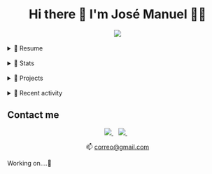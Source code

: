 <h1 align='center'>
  Hi there 👋 I'm José Manuel 👨‍💻
</h1>

<p align='center'>
  <a href="#"><img src="https://badges.pufler.dev/visits/JManuelIzRa/JManuelIzRa"></a>
</p>

<!-- <details align='center'>
  <summary>:zap: My workspace specs</summary>
</details>-->

<details>
  <summary>📃 Resume</summary>


## Education

📖 **Computer Science Engineering**\
📆 2019 - until now\
📍 **UCO - Escuela Politécnica Superior de Córdoba** Córdoba, España


## Skills

<img align="right" src="https://img.shields.io/badge/MARKDOWN-4479A1?style=for-the-badge&logo=markdown&logoColor=white" />
<img align="right" src="https://img.shields.io/badge/Java-ED8B00?style=for-the-badge&logo=java&logoColor=white" />
<img align="right" src="https://img.shields.io/badge/MySQL-00000F?style=for-the-badge&logo=mysql&logoColor=white" />
<img align="right" src="https://img.shields.io/badge/BASH-4EAA25?style=for-the-badge&logo=gnu-bash&logoColor=white" />
<img align="right" src="https://img.shields.io/badge/Python-3776AB?style=for-the-badge&logo=python&logoColor=white" />
<img align="right" src="https://img.shields.io/badge/C++-00599C?style=for-the-badge&logo=c%2B%2B&logoColor=white" />
<img align="right" src="https://img.shields.io/badge/C-A8B9CC?style=for-the-badge&logo=c&logoColor=white" />

**Programming**

<img align="right" src="https://img.shields.io/badge/Kali Linux-1793D1?style=for-the-badge&logo=kalilinux&logoColor=black" />
<img align="right" src="https://img.shields.io/badge/Ubuntu-E95420?style=for-the-badge&logo=ubuntu&logoColor=white" />
<img align="right" src="https://img.shields.io/badge/Windows-0078D6?style=for-the-badge&logo=windows&logoColor=white" />

**Operating Systems**

<img align="right" src="https://img.shields.io/badge/Visual_Studio-5C2D91?style=for-the-badge&logo=visual%20studio&logoColor=white" />
<img align="right" src="https://img.shields.io/badge/Eclipse-0078D6?style=for-the-badge&logo=eclipseide&logoColor=white" />

**IDE**

<img align="right" src="https://img.shields.io/badge/Postman-FF6C37?style=for-the-badge&logo=Postman&logoColor=white" />
<img align="right" src="https://img.shields.io/badge/conda-342B029.svg?&style=for-the-badge&logo=anaconda&logoColor=white" />
<img align="right" src="https://img.shields.io/badge/CMake-064F8C?style=for-the-badge&logo=cmake&logoColor=white
" />
<img align="right" src="https://img.shields.io/badge/GitKraken-179287?style=for-the-badge&logo=GitKraken&logoColor=white" />

**Frameworks**

<img align="right" src="https://img.shields.io/badge/Notion-000000?style=for-the-badge&logo=notion&logoColor=white" />
<img align="right" src="https://img.shields.io/badge/Trello-0052CC?style=for-the-badge&logo=trello&logoColor=white" />
<img align="right" src="https://img.shields.io/badge/GitKraken-179287?style=for-the-badge&logo=GitKraken&logoColor=white" />
<img align="right" src="https://img.shields.io/badge/Slack-179287?style=for-the-badge&logo=Slack&logoColor=white" />

**Office**

## Workspace Specs
<center>
<img align="middle" src="https://img.shields.io/badge/AMD-Ryzen_7_3700X-ED1C24?style=for-the-badge&logo=amd&logoColor=white" />
<img align="middle" src="https://img.shields.io/badge/NVIDIA-GTX1650-76B900?style=for-the-badge&logo=nvidia&logoColor=white" />
<img align="middle" src="https://img.shields.io/badge/hp-laptop-0096D6?style=for-the-badge&logo=hp&logoColor=white" />
</center>

</details>

<br />

<details>
  <summary>📃 Stats</summary>

<p>

## 📊 Github stats

  <img margin-left=10% src="https://github.com/JManuelIzRa/github-stats/blob/master/generated/overview.svg"></img>
  <img src="https://github.com/JManuelIzRa/github-stats/blob/master/generated/languages.svg"></img>

</p>

<br/>


<br/>
<br/>

## 🔥 Streak stats

<p align="center">
    <img alt="JManuelIzRa's streak" src="https://github-readme-streak-stats.herokuapp.com?user=JManuelIzRa&theme=ayu-light&hide_border=true&stroke=1A000078&currStreakNum=DD922A&sideNums=DD8B27&fire=DD0000&ring=DD7339"/>
  </a>
  <p align="center">🔥 Get streak stats for your profile at <a href="https://git.io/streak-stats">git.io/streak-stats</a></p>
</p>

</details>

<br/>

<details>
  <summary>📃 Projects</summary>

  Working on....:construction:

</details>

</br>

<details>
  <summary>📃 Recent activity</summary>

  
## 📊 I Spent My Time On

<!--START_SECTION:waka-->

```text
TeX        1 hr 37 mins    █████████▒░░░░░░░░░░░░░░░   37.44 %
Other      1 hr 9 mins     ██████▓░░░░░░░░░░░░░░░░░░   26.62 %
```

<!--END_SECTION:waka-->


<!--RECENT_ACTIVITY:start-->

1. 🤝 Became collaborator on [JManuelIzRa/PL](https://github.com/JManuelIzRa/PL)
2. 📔 Created new repository [JManuelIzRa/PL](https://github.com/JManuelIzRa/PL)
3. ❌ Closed PR [#4](https://github.com/FranLl/UCOApp/pull/4) in [FranLl/UCOApp](https://github.com/FranLl/UCOApp)




<!--RECENT_ACTIVITY:end-->

</details>

## Contact me

<p align='center'>
  
  <a href="https://www.linkedin.com/in/jose-manuel-izquierdo-ramirez">
    <img src="https://img.shields.io/badge/linkedin-%230077B5.svg?&style=for-the-badge&logo=linkedin&logoColor=white" />
  </a>&nbsp;&nbsp;
  <a href="https://instagram.com">
    <img src="https://img.shields.io/badge/instagram-%23E4405F.svg?&style=for-the-badge&logo=instagram&logoColor=white" />        
  </a>&nbsp;&nbsp;

  <p align='center'>
  📫 <a href='mailto:@gmail.com'>correo@gmail.com</a>
</p>

</p>

Working on....:construction:
